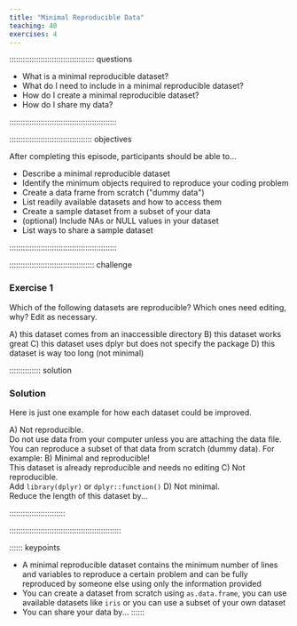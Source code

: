 ```yaml
---
title: "Minimal Reproducible Data"
teaching: 40
exercises: 4
---
```


:::::::::::::::::::::::::::::::::::::: questions 

- What is a minimal reproducible dataset?
- What do I need to include in a minimal reproducible dataset?
- How do I create a minimal reproducible dataset?
- How do I share my data?

::::::::::::::::::::::::::::::::::::::::::::::::

::::::::::::::::::::::::::::::::::::: objectives

After completing this episode, participants should be able to...

- Describe a minimal reproducible dataset
- Identify the minimum objects required to reproduce your coding problem
- Create a data frame from scratch ("dummy data")
- List readily available datasets and how to access them
- Create a sample dataset from a subset of your data
- (optional) Include NAs or NULL values in your dataset
- List ways to share a sample dataset

::::::::::::::::::::::::::::::::::::::::::::::::

:::::::::::::::::::::::::::::::::::::: challenge

### Exercise 1

Which of the following datasets are reproducible? Which ones need editing, why? Edit as necessary.

A) this dataset comes from an inaccessible directory
B) this dataset works great
C) this dataset uses dplyr but does not specify the package
D) this dataset is way too long (not minimal)

:::::::::::::: solution

### Solution

Here is just one example for how each dataset could be improved.

A) Not reproducible.  
Do not use data from your computer unless you are attaching the data file. You can reproduce a subset of that data from scratch (dummy data). For example:
B) Minimal and reproducible!  
This dataset is already reproducible and needs no editing
C) Not reproducible.  
Add `library(dplyr)` or `dplyr::function()` 
D) Not minimal.  
Reduce the length of this dataset by...

:::::::::::::::::::::::::

::::::::::::::::::::::::::::::::::::::::::::::::::

:::::: keypoints
 - A minimal reproducible dataset contains the minimum number of lines and variables to reproduce a certain problem and can be fully reproduced by someone else using only the information provided 
 - You can create a dataset from scratch using `as.data.frame`, you can use available datasets like `iris` or you can use a subset of your own dataset
 - You can share your data by...
::::::
